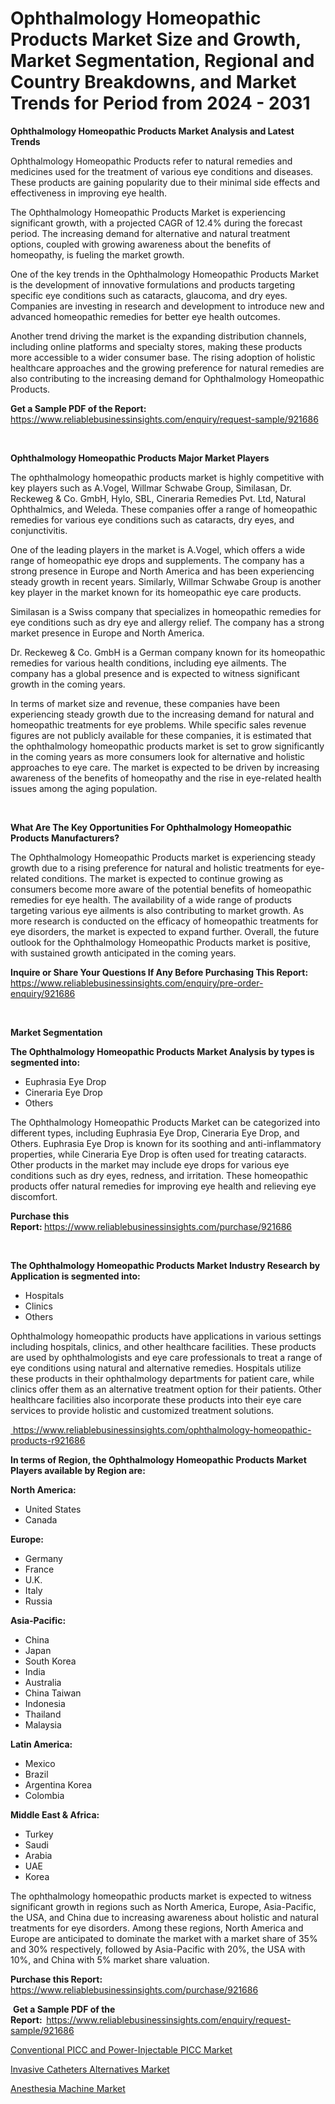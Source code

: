 <p><h1>Ophthalmology Homeopathic Products Market Size and Growth, Market Segmentation, Regional and Country Breakdowns, and Market Trends for Period from 2024 -  2031</h1></p><p><strong>Ophthalmology Homeopathic Products Market Analysis and Latest Trends</strong></p>
<p><p>Ophthalmology Homeopathic Products refer to natural remedies and medicines used for the treatment of various eye conditions and diseases. These products are gaining popularity due to their minimal side effects and effectiveness in improving eye health.</p><p>The Ophthalmology Homeopathic Products Market is experiencing significant growth, with a projected CAGR of 12.4% during the forecast period. The increasing demand for alternative and natural treatment options, coupled with growing awareness about the benefits of homeopathy, is fueling the market growth.</p><p>One of the key trends in the Ophthalmology Homeopathic Products Market is the development of innovative formulations and products targeting specific eye conditions such as cataracts, glaucoma, and dry eyes. Companies are investing in research and development to introduce new and advanced homeopathic remedies for better eye health outcomes.</p><p>Another trend driving the market is the expanding distribution channels, including online platforms and specialty stores, making these products more accessible to a wider consumer base. The rising adoption of holistic healthcare approaches and the growing preference for natural remedies are also contributing to the increasing demand for Ophthalmology Homeopathic Products.</p></p>
<p><strong>Get a Sample PDF of the Report:&nbsp;</strong> <a href="https://www.reliablebusinessinsights.com/enquiry/request-sample/921686">https://www.reliablebusinessinsights.com/enquiry/request-sample/921686</a></p>
<p>&nbsp;</p>
<p><strong>Ophthalmology Homeopathic Products Major Market Players</strong></p>
<p><p>The ophthalmology homeopathic products market is highly competitive with key players such as A.Vogel, Willmar Schwabe Group, Similasan, Dr. Reckeweg & Co. GmbH, Hylo, SBL, Cineraria Remedies Pvt. Ltd, Natural Ophthalmics, and Weleda. These companies offer a range of homeopathic remedies for various eye conditions such as cataracts, dry eyes, and conjunctivitis.</p><p>One of the leading players in the market is A.Vogel, which offers a wide range of homeopathic eye drops and supplements. The company has a strong presence in Europe and North America and has been experiencing steady growth in recent years. Similarly, Willmar Schwabe Group is another key player in the market known for its homeopathic eye care products.</p><p>Similasan is a Swiss company that specializes in homeopathic remedies for eye conditions such as dry eye and allergy relief. The company has a strong market presence in Europe and North America.</p><p>Dr. Reckeweg & Co. GmbH is a German company known for its homeopathic remedies for various health conditions, including eye ailments. The company has a global presence and is expected to witness significant growth in the coming years.</p><p>In terms of market size and revenue, these companies have been experiencing steady growth due to the increasing demand for natural and homeopathic treatments for eye problems. While specific sales revenue figures are not publicly available for these companies, it is estimated that the ophthalmology homeopathic products market is set to grow significantly in the coming years as more consumers look for alternative and holistic approaches to eye care. The market is expected to be driven by increasing awareness of the benefits of homeopathy and the rise in eye-related health issues among the aging population.</p></p>
<p>&nbsp;</p>
<p><strong>What Are The Key Opportunities For Ophthalmology Homeopathic Products Manufacturers?</strong></p>
<p><p>The Ophthalmology Homeopathic Products market is experiencing steady growth due to a rising preference for natural and holistic treatments for eye-related conditions. The market is expected to continue growing as consumers become more aware of the potential benefits of homeopathic remedies for eye health. The availability of a wide range of products targeting various eye ailments is also contributing to market growth. As more research is conducted on the efficacy of homeopathic treatments for eye disorders, the market is expected to expand further. Overall, the future outlook for the Ophthalmology Homeopathic Products market is positive, with sustained growth anticipated in the coming years.</p></p>
<p><strong>Inquire or Share Your Questions If Any Before Purchasing This Report:</strong> <a href="https://www.reliablebusinessinsights.com/enquiry/pre-order-enquiry/921686">https://www.reliablebusinessinsights.com/enquiry/pre-order-enquiry/921686</a></p>
<p>&nbsp;</p>
<p><strong>Market Segmentation</strong></p>
<p><strong>The Ophthalmology Homeopathic Products Market Analysis by types is segmented into:</strong></p>
<p><ul><li>Euphrasia Eye Drop</li><li>Cineraria Eye Drop</li><li>Others</li></ul></p>
<p><p>The Ophthalmology Homeopathic Products Market can be categorized into different types, including Euphrasia Eye Drop, Cineraria Eye Drop, and Others. Euphrasia Eye Drop is known for its soothing and anti-inflammatory properties, while Cineraria Eye Drop is often used for treating cataracts. Other products in the market may include eye drops for various eye conditions such as dry eyes, redness, and irritation. These homeopathic products offer natural remedies for improving eye health and relieving eye discomfort.</p></p>
<p><strong>Purchase this Report:&nbsp;</strong><a href="https://www.reliablebusinessinsights.com/purchase/921686">https://www.reliablebusinessinsights.com/purchase/921686</a></p>
<p>&nbsp;</p>
<p><strong>The Ophthalmology Homeopathic Products Market Industry Research by Application is segmented into:</strong></p>
<p><ul><li>Hospitals</li><li>Clinics</li><li>Others</li></ul></p>
<p><p>Ophthalmology homeopathic products have applications in various settings including hospitals, clinics, and other healthcare facilities. These products are used by ophthalmologists and eye care professionals to treat a range of eye conditions using natural and alternative remedies. Hospitals utilize these products in their ophthalmology departments for patient care, while clinics offer them as an alternative treatment option for their patients. Other healthcare facilities also incorporate these products into their eye care services to provide holistic and customized treatment solutions.</p></p>
<p><a href="https://www.reliablebusinessinsights.com/ophthalmology-homeopathic-products-r921686">&nbsp;https://www.reliablebusinessinsights.com/ophthalmology-homeopathic-products-r921686</a></p>
<p><strong>In terms of Region, the Ophthalmology Homeopathic Products Market Players available by Region are:</strong></p>
<p>
    <p> <strong> North America: </strong>
        <ul>
            <li>United States</li>
            <li>Canada</li>
        </ul>
        </p> 
    <p> <strong> Europe: </strong>
        <ul>
            <li>Germany</li>
            <li>France</li>
            <li>U.K.</li>
            <li>Italy</li>
            <li>Russia</li>
        </ul>
        </p> 
    <p> <strong> Asia-Pacific: </strong>
        <ul>
            <li>China</li>
            <li>Japan</li>
            <li>South Korea</li>
            <li>India</li>
            <li>Australia</li>
            <li>China Taiwan</li>
            <li>Indonesia</li>
            <li>Thailand</li>
            <li>Malaysia</li>
        </ul>
        </p> 
    <p> <strong> Latin America: </strong>
        <ul>
            <li>Mexico</li>
            <li>Brazil</li>
            <li>Argentina Korea</li>
            <li>Colombia</li>
        </ul>
        </p> 
    <p> <strong> Middle East & Africa: </strong>
        <ul>
            <li>Turkey</li>
            <li>Saudi</li>
            <li>Arabia</li>
            <li>UAE</li>
            <li>Korea</li>
        </ul>
    </p>
    </p>
<p><p>The ophthalmology homeopathic products market is expected to witness significant growth in regions such as North America, Europe, Asia-Pacific, the USA, and China due to increasing awareness about holistic and natural treatments for eye disorders. Among these regions, North America and Europe are anticipated to dominate the market with a market share of 35% and 30% respectively, followed by Asia-Pacific with 20%, the USA with 10%, and China with 5% market share valuation.</p></p>
<p><strong>Purchase this Report: </strong><a href="https://www.reliablebusinessinsights.com/purchase/921686">https://www.reliablebusinessinsights.com/purchase/921686</a></p>
<p>&nbsp;<strong>Get a Sample PDF of the Report:&nbsp;&nbsp;</strong><a href="https://www.reliablebusinessinsights.com/enquiry/request-sample/921686">https://www.reliablebusinessinsights.com/enquiry/request-sample/921686</a></p>
<p><strong></strong></p>
<p><p><a href="https://github.com/flwellarose/Market-Research-Report-List-1/blob/main/conventional-picc-and-power-injectable-picc-market.md">Conventional PICC and Power-Injectable PICC Market</a></p><p><a href="https://github.com/AndreanneHane2023/Market-Research-Report-List-1/blob/main/invasive-catheters-alternatives-market.md">Invasive Catheters Alternatives Market</a></p><p><a href="https://view.publitas.com/reportprime-1/anesthesia-machine-market-trends-focusing-on-anesthesia-machine-market-insight-and-forecast-analysis-2024-2031/">Anesthesia Machine Market</a></p></p>